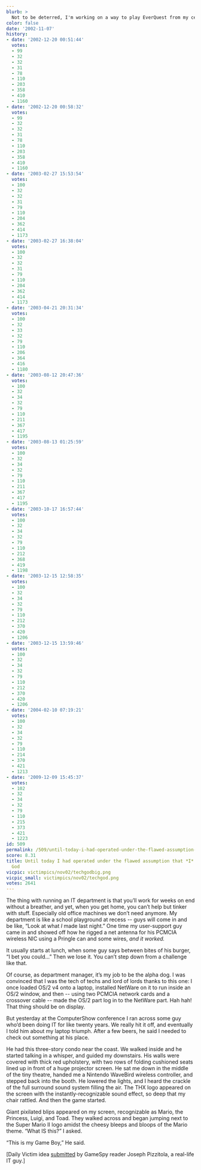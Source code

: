 ```yaml
---
blurb: >
  Not to be deterred, I'm working on a way to play EverQuest from my cell phone.
color: false
date: '2002-11-07'
history:
- date: '2002-12-20 00:51:44'
  votes:
  - 99
  - 32
  - 32
  - 31
  - 78
  - 110
  - 203
  - 358
  - 410
  - 1160
- date: '2002-12-20 00:58:32'
  votes:
  - 99
  - 32
  - 32
  - 31
  - 78
  - 110
  - 203
  - 358
  - 410
  - 1160
- date: '2003-02-27 15:53:54'
  votes:
  - 100
  - 32
  - 32
  - 31
  - 79
  - 110
  - 204
  - 362
  - 414
  - 1173
- date: '2003-02-27 16:38:04'
  votes:
  - 100
  - 32
  - 32
  - 31
  - 79
  - 110
  - 204
  - 362
  - 414
  - 1173
- date: '2003-04-21 20:31:34'
  votes:
  - 100
  - 32
  - 33
  - 32
  - 79
  - 110
  - 206
  - 364
  - 416
  - 1180
- date: '2003-08-12 20:47:36'
  votes:
  - 100
  - 32
  - 34
  - 32
  - 79
  - 110
  - 211
  - 367
  - 417
  - 1195
- date: '2003-08-13 01:25:59'
  votes:
  - 100
  - 32
  - 34
  - 32
  - 79
  - 110
  - 211
  - 367
  - 417
  - 1195
- date: '2003-10-17 16:57:44'
  votes:
  - 100
  - 32
  - 34
  - 32
  - 79
  - 110
  - 212
  - 368
  - 419
  - 1198
- date: '2003-12-15 12:58:35'
  votes:
  - 100
  - 32
  - 34
  - 32
  - 79
  - 110
  - 212
  - 370
  - 420
  - 1206
- date: '2003-12-15 13:59:46'
  votes:
  - 100
  - 32
  - 34
  - 32
  - 79
  - 110
  - 212
  - 370
  - 420
  - 1206
- date: '2004-02-10 07:19:21'
  votes:
  - 100
  - 32
  - 34
  - 32
  - 79
  - 110
  - 214
  - 370
  - 421
  - 1213
- date: '2009-12-09 15:45:37'
  votes:
  - 102
  - 32
  - 34
  - 32
  - 79
  - 110
  - 215
  - 373
  - 421
  - 1223
id: 509
permalink: /509/until-today-i-had-operated-under-the-flawed-assumption-that-i-was-the-tech-god/
score: 8.31
title: Until today I had operated under the flawed assumption that *I* was the tech
  God
vicpic: victimpics/nov02/techgodbig.png
vicpic_small: victimpics/nov02/techgod.png
votes: 2641
---
```


The thing with running an IT department is that you’ll work for weeks on
end without a breather, and yet, when you get home, you can’t help but
tinker with stuff. Especially old office machines we don’t need anymore.
My department is like a school playground at recess -- guys will come in
and be like, “Look at what *I* made last night.” One time my
user-support guy came in and showed off how he rigged a net antenna for
his PCMCIA wireless NIC using a Pringle can and some wires, *and it
worked.*

It usually starts at lunch, when some guy says between bites of his
burger, “I bet you could...” Then we lose it. You can’t step down from a
challenge like that.

Of course, as department manager, it’s my job to be the alpha dog. I was
convinced that I was the tech of techs and lord of lords thanks to this
one: I once loaded OS/2 v4 onto a laptop, installed NetWare on it to run
inside an OS/2 window, and then -- using two PCMCIA network cards and a
crossover cable -- made the OS/2 part log in to the NetWare part. Hah
hah! That thing should be on display.

But yesterday at the ComputerShow conference I ran across some guy who’d
been doing IT for like twenty years. We really hit it off, and
eventually I told him about my laptop triumph. After a few beers, he
said I needed to check out something at his place.

He had this three-story condo near the coast. We walked inside and he
started talking in a whisper, and guided my downstairs. His walls were
covered with thick red upholstery, with two rows of folding cushioned
seats lined up in front of a huge projector screen. He sat me down in
the middle of the tiny theatre, handed me a Nintendo WaveBird wireless
controller, and stepped back into the booth. He lowered the lights, and
I heard the crackle of the full surround sound system filling the air.
The THX logo appeared on the screen with the instantly-recognizable
sound effect, so deep that my chair rattled. And then the game started.

Giant pixilated blips appeared on my screen, recognizable as Mario, the
Princess, Luigi, and Toad. They walked across and began jumping next to
the Super Mario II logo amidst the cheesy bleeps and bloops of the Mario
theme. “What IS this?” I asked.

“This is my Game Boy,” He said.

\[Daily Victim idea [submitted](mailto:feedback@gamespy.com) by GameSpy
reader Joseph Pizzitola, a real-life IT guy.\]